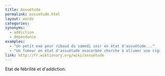 ```yaml
---
title: Assuétude
permalink: assuetude.html
layout: words
categories:
synonyms:
  - addiction
  - dépendance
examples:
  - "Un petit exo pour ribaud du samedi soir en état d'assuétude..."
  - "Un fumeur en état d'assuétude exacerbée cherche à allumer une cigarette. "
link: http://fr.wiktionary.org/wiki/assuétude
---
```


Etat de fébrilité et d'addiction.

